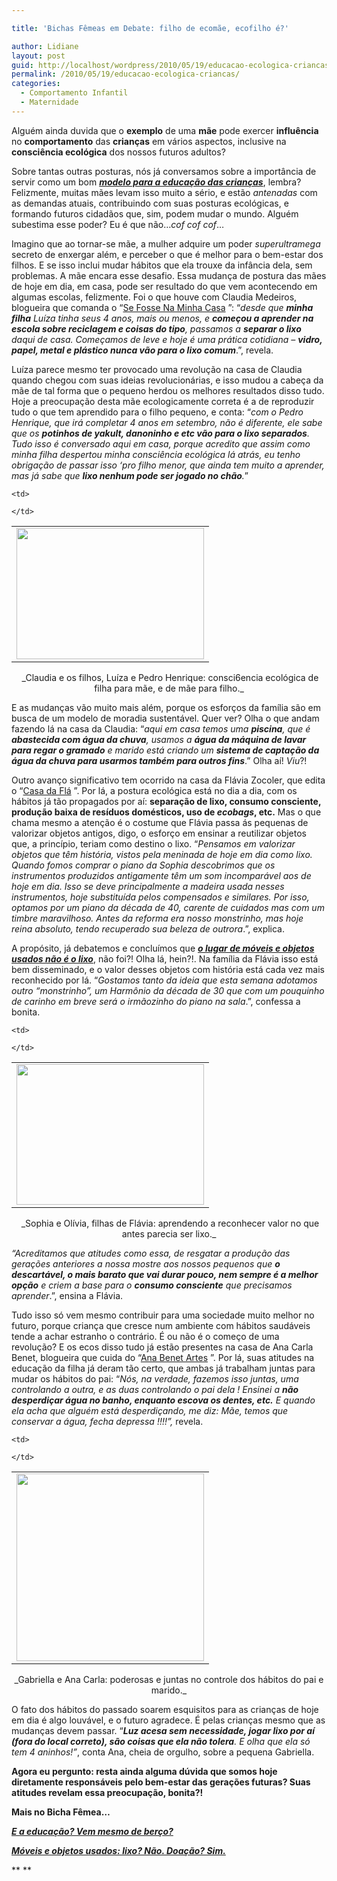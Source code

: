```yaml
---

title: 'Bichas Fêmeas em Debate: filho de ecomãe, ecofilho é?'

author: Lidiane
layout: post
guid: http://localhost/wordpress/2010/05/19/educacao-ecologica-criancas/
permalink: /2010/05/19/educacao-ecologica-criancas/
categories:
  - Comportamento Infantil
  - Maternidade
---
```

Alguém ainda duvida que o **exemplo** de uma **mãe** pode exercer **influência** no **comportamento** das **crianças** em vários aspectos, inclusive na **consciência ecológica** dos nossos futuros adultos?

Sobre tantas outras posturas, nós já conversamos sobre a importância de servir como um bom **_[modelo para a educação das crianças](http://www.trololodemulher.com.br/2009/11/16/e-a-educao-vem-mesmo-de-bero/)_**, lembra? Felizmente, muitas mães levam isso muito a sério, e estão _antenadas_ com as demandas atuais, contribuindo com suas posturas ecológicas, e formando futuros cidadãos que, sim, podem mudar o mundo. Alguém subestima esse poder? Eu é que não…_cof cof cof_…

<!--more-->

Imagino que ao tornar-se mãe, a mulher adquire um poder _superultramega_ secreto de enxergar além, e perceber o que é melhor para o bem-estar dos filhos. E se isso inclui mudar hábitos que ela trouxe da infância dela, sem problemas. A mãe encara esse desafio. Essa mudança de postura das mães de hoje em dia, em casa, pode ser resultado do que vem acontecendo em algumas escolas, felizmente. Foi o que houve com Claudia Medeiros, blogueira que comanda o “[Se Fosse Na Minha Casa](http://www.sefossenaminhacasa.blogspot.com/) ”: “_desde que **minha filha** Luíza tinha seus 4 anos, mais ou menos, e **começou a aprender na escola sobre reciclagem e coisas do tipo**, passamos a **separar o lixo** daqui de casa. Começamos de leve e hoje é uma prática cotidiana &#8211; **vidro, papel, metal e plástico nunca vão para o lixo comum**_.”, revela.

Luíza parece mesmo ter provocado uma revolução na casa de Claudia quando chegou com suas ideias revolucionárias, e isso mudou a cabeça da mãe de tal forma que o pequeno herdou os melhores resultados disso tudo. Hoje a preocupação desta mãe ecologicamente correta é a de reproduzir tudo o que tem aprendido para o filho pequeno, e conta: “_com o Pedro Henrique, que irá completar 4 anos em setembro, não é diferente, ele sabe que os **potinhos de yakult, danoninho e etc vão para o lixo separados**. Tudo isso é conversado aqui em casa, porque acredito que assim como minha filha despertou minha consciência ecológica lá atrás, eu tenho obrigação de passar isso ‘pro filho menor, que ainda tem muito a aprender, mas já sabe que **lixo nenhum pode ser jogado no chão**._”

<table align="center">
  <tr>
    <td>
      <a href="http://www.trololodemulher.com.br/blog/wp-content/uploads/2010/05/mae-e-filhos.jpg"><img class="alignnone size-medium wp-image-4652" title="mãe e filhos" src="http://www.trololodemulher.com.br/blog/wp-content/uploads/2010/05/mae-e-filhos-300x210.jpg" alt="" width="300" height="210" /></a>
    </td>
    
    <td>
       
    </td>
  </tr>
</table>

<p style="text-align: center;">
   _Claudia e os filhos, Luíza e Pedro Henrique: consci6encia ecológica de filha para mãe, e de mãe para filho._
</p>

E as mudanças vão muito mais além, porque os esforços da família são em busca de um modelo de moradia sustentável. Quer ver? Olha o que andam fazendo lá na casa da Claudia: “_aqui em casa temos uma **piscina**, que é **abastecida com água da chuva**, usamos a **água da máquina de lavar para regar o gramado** e marido está criando um **sistema de captação da água da chuva para usarmos também para outros fins**_.” Olha aí! _Viu_?!

Outro avanço significativo tem ocorrido na casa da Flávia Zocoler, que edita o “[Casa da Flá](http://www.acasadafla.blogspot.com/) ”. Por lá, a postura ecológica está no dia a dia, com os hábitos já tão propagados por aí: **separação de lixo, consumo consciente, produção baixa de resíduos domésticos, uso de _ecobags_, etc.** Mas o que chama mesmo a atenção é o costume que Flávia passa ás pequenas de valorizar objetos antigos, digo, o esforço em ensinar a reutilizar objetos que, a princípio, teriam como destino o lixo. “_Pensamos em valorizar objetos que têm história, vistos pela meninada de hoje em dia como lixo. Quando fomos comprar o piano da Sophia descobrimos que os instrumentos produzidos antigamente têm um som incomparável aos de hoje em dia. Isso se deve principalmente a madeira usada nesses instrumentos, hoje substituída pelos compensados e similares. Por isso, optamos por um piano da década de 40, carente de cuidados mas com um timbre maravilhoso. Antes da reforma era nosso monstrinho, mas hoje reina absoluto, tendo recuperado sua beleza de outrora_.”, explica.

A propósito, já debatemos e concluímos que **_[o lugar de móveis e objetos usados não é o lixo](http://www.trololodemulher.com.br/2009/06/28/mveis-e-objetos-usados-lixo-no-doao-sim/)_**, não foi?! Olha lá, hein?!. Na família da Flávia isso está bem disseminado, e o valor desses objetos com história está cada vez mais reconhecido por lá. “_Gostamos tanto da ideia que esta semana adotamos outro &#8220;monstrinho&#8221;, um Harmônio da década de 30 que com um pouquinho de carinho em breve será o irmãozinho do piano na sala_.”, confessa a bonita.

<table align="center">
  <tr>
    <td>
      <a href="http://www.trololodemulher.com.br/blog/wp-content/uploads/2010/05/irmas.jpg"><img class="alignnone size-medium wp-image-4648" title="irmãs" src="http://www.trololodemulher.com.br/blog/wp-content/uploads/2010/05/irmas-300x225.jpg" alt="" width="300" height="225" /></a>
    </td>
    
    <td>
       
    </td>
  </tr>
</table>

<p style="text-align: center;">
   _Sophia e Olívia, filhas de Flávia: aprendendo a reconhecer valor no que antes parecia ser lixo._
</p>

_&#8220;Acreditamos que atitudes como essa, de resgatar a produção das gerações anteriores a nossa mostre aos nossos pequenos que **o descartável, o mais barato que vai durar pouco, nem sempre é a melhor opção** e criem a base para o **consumo consciente** que precisamos aprender_.”, ensina a Flávia.

Tudo isso só vem mesmo contribuir para uma sociedade muito melhor no futuro, porque criança que cresce num ambiente com hábitos saudáveis tende a achar estranho o contrário. É ou não é o começo de uma revolução? E os ecos disso tudo já estão presentes na casa de Ana Carla Benet, blogueira que cuida do “[Ana Benet Artes](http://anabenetartes.blogspot.com/) ”. Por lá, suas atitudes na educação da filha já deram tão certo, que ambas já trabalham juntas para mudar os hábitos do pai: “_Nós, na verdade, fazemos isso juntas, uma controlando a outra, e as duas controlando o pai dela ! Ensinei a **não desperdiçar água no banho, enquanto escova os dentes, etc.** E quando ela acha que alguém está desperdiçando, me diz: Mãe, temos que conservar a água, fecha depressa !!!!”,_ revela.

<table align="center">
  <tr>
    <td>
      <a href="http://www.trololodemulher.com.br/blog/wp-content/uploads/2010/05/Mae-e-filha.jpg"><img class="alignnone size-medium wp-image-4649" title="Mãe e filha" src="http://www.trololodemulher.com.br/blog/wp-content/uploads/2010/05/Mae-e-filha-300x300.jpg" alt="" width="300" height="300" /></a>
    </td>
    
    <td>
       
    </td>
  </tr>
</table>

<p style="text-align: center;">
  _Gabriella e Ana Carla: poderosas e juntas no controle dos hábitos do pai e marido._
</p>

O fato dos hábitos do passado soarem esquisitos para as crianças de hoje em dia é algo louvável, e o futuro agradece. É pelas crianças mesmo que as mudanças devem passar. “_**Luz acesa sem necessidade, jogar lixo por aí (fora do local correto), são coisas que ela não tolera**. E olha que ela só tem 4 aninhos!”_, conta Ana, cheia de orgulho, sobre a pequena Gabriella.

**Agora eu pergunto: resta ainda alguma dúvida que somos hoje diretamente responsáveis pelo bem-estar das gerações futuras? Suas atitudes revelam essa preocupação, bonita?!**

**Mais no Bicha Fêmea…**

**_[E a educação? Vem mesmo de berço?](http://www.trololodemulher.com.br/2009/11/16/e-a-educao-vem-mesmo-de-bero/)_**

**_[Móveis e objetos usados: lixo? Não. Doação? Sim.](http://www.trololodemulher.com.br/2009/06/28/mveis-e-objetos-usados-lixo-no-doao-sim/)_**

** **
